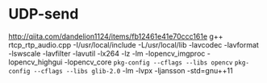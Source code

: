 # UDP-send
http://qiita.com/dandelion1124/items/fb12461e41e70ccc161e
g++ rtcp_rtp_audio.cpp -I/usr/local/include -L/usr/local/lib -lavcodec -lavformat -lswscale -lavfilter -lavutil -lx264 -lz -lm -lopencv_imgproc -lopencv_highgui -lopencv_core `pkg-config --cflags --libs opencv` `pkg-config --cflags --libs glib-2.0` -lm -lvpx -ljansson -std=gnu++11
